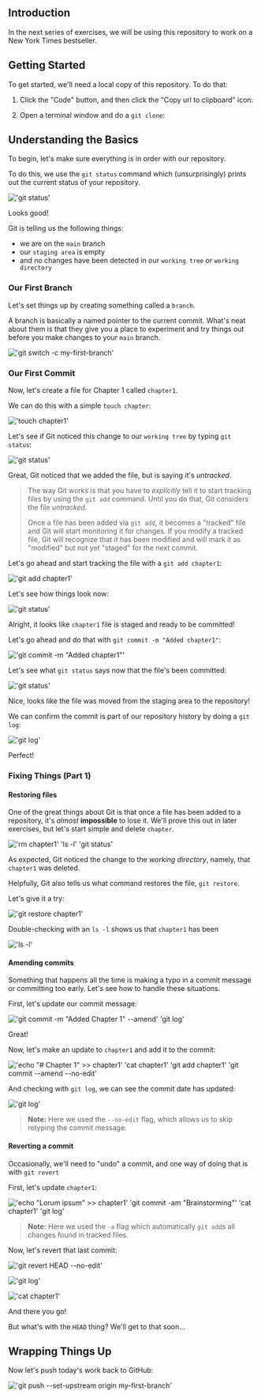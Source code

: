 <!--
  <<< Author notes: Step 1 >>>
  Choose 3-5 steps for your course.
  The first step is always the hardest, so pick something easy!
  Link to docs.github.com for further explanations.
  Encourage users to open new tabs for steps!
-->

## Introduction

In the next series of exercises, we will be using this repository to work on a New York Times bestseller.

## Getting Started

To get started, we'll need a local copy of this repository.  To do that:

1. Click the "Code" button, and then click the "Copy url to clipboard" icon:

<!-- ![](/images/image-9.png) -->

2. Open a terminal window and do a `git clone`:

<!-- ![](/images/image-10.png) -->

## Understanding the Basics

To begin, let's make sure everything is in order with our repository.

To do this, we use the `git status` command which (unsurprisingly) prints out the current status of your repository.

!['git status'](/images/1-step-shell-0.svg)

Looks good!

Git is telling us the following things:

* we are on the `main` branch
* our `staging area` is empty
* and no changes have been detected in our `working tree` *or* `working directory`

### Our First Branch

Let's set things up by creating something called a `branch`.

A branch is basically a named pointer to the current commit.  What's neat about them is that they give you a place to experiment and try things out before you make changes to your `main` branch.

!['git switch -c my-first-branch'](/images/1-step-shell-1.svg)

### Our First Commit

Now, let's create a file for Chapter 1 called `chapter1`.

We can do this with a simple `touch chapter`:

!['touch chapter1'](/images/1-step-shell-2.svg)

Let's see if Git noticed this change to our `working tree` by typing `git status`:

!['git status'](/images/1-step-shell-3.svg)

Great, Git noticed that we added the file, but is saying it's *untracked*.

> The way Git works is that you have to *explicitly* tell it to start tracking files by using the `git add` command.  Until you do that, Git considers the file *untracked*.
>
> Once a file has been added via `git add`, it becomes a "tracked" file and Git will start monitoring it for changes. If you modify a tracked file, Git will recognize that it has been modified and will mark it as "modified" but not yet "staged" for the next commit.

Let's go ahead and start tracking the file with a `git add chapter1`:

!['git add chapter1'](/images/1-step-shell-4.svg)

Let's see how things look now:

!['git status'](/images/1-step-shell-5.svg)

Alright, it looks like `chapter1` file is staged and ready to be committed!

Let's go ahead and do that with `git commit -m "Added chapter1"`:

!['git commit -m "Added chapter1"'](/images/1-step-shell-6.svg)

Let's see what `git status` says now that the file's been committed:

!['git status'](/images/1-step-shell-7.svg)

Nice, looks like the file was moved from the staging area to the repository!

We can confirm the commit is part of our repository history by doing a `git log`:

!['git log'](/images/1-step-shell-8.svg)

Perfect!

### Fixing Things (Part 1)

#### Restoring files

One of the great things about Git is that once a file has been added to a repository, it's *almost* **impossible** to lose it.  We'll prove this out in later exercises, but let's start simple and delete `chapter`.

!['rm chapter1' 'ls -l' 'git status'](/images/1-step-shell-9.svg)

As expected, Git noticed the change to the *working directory*, namely, that `chapter1` was deleted.

Helpfully, Git also tells us what command restores the file, `git restore`.

Let's give it a try:

!['git restore chapter1'](/images/1-step-shell-10.svg)

Double-checking with an `ls -l` shows us that `chapter1` has been

!['ls -l'](/images/1-step-shell-11.svg)

#### Amending commits

Something that happens all the time is making a typo in a commit message or committing too early.  Let's see how to handle these situations.

First, let's update our commit message:

!['git commit -m "Added Chapter 1" --amend' 'git log'](/images/1-step-shell-12.svg)

Great!

Now, let's make an update to `chapter1` and add it to the commit:

!['echo "# Chapter 1" >> chapter1' 'cat chapter1' 'git add chapter1' 'git commit --amend --no-edit'](/images/1-step-shell-13.svg)

And checking with `git log`, we can see the commit date has updated:

!['git log'](/images/1-step-shell-14.svg)

> **Note:** Here we used the `--no-edit` flag, which allows us to skip retyping the commit message.

#### Reverting a commit

Occasionally, we'll need to "undo" a commit, and one way of doing that is with `git revert`

First, let's update `chapter1`:

!['echo "Lorum ipsum" >> chapter1' 'git commit -am "Brainstorming"' 'cat chapter1' 'git log'](/images/1-step-shell-15.svg)

> **Note:** Here we used the `-a` flag which automatically `git add`s all changes found in tracked files.

Now, let's revert that last commit:

!['git revert HEAD --no-edit'](/images/1-step-shell-16.svg)

!['git log'](/images/1-step-shell-17.svg)

!['cat chapter1'](/images/1-step-shell-18.svg)

And there you go!

But what's with the `HEAD` thing?  We'll get to that soon...

## Wrapping Things Up

Now let's push today's work back to GitHub:

!['git push --set-upstream origin my-first-branch'](/images/1-step-shell-19.svg)
